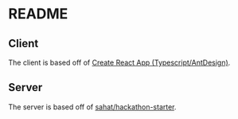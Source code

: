 # README

## Client

The client is based off of [Create React App (Typescript/AntDesign)](https://ant.design/docs/react/use-in-typescript#Alternative-way).

## Server

The server is based off of [sahat/hackathon-starter](https://github.com/sahat/hackathon-starter).